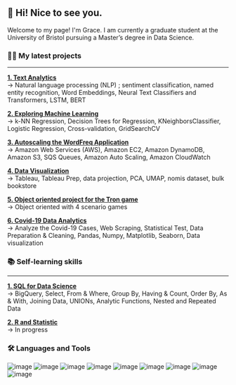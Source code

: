 

<!--
**Gracepicharporn/Gracepicharporn** is a ✨ _special_ ✨ repository because its `README.md` (this file) appears on your GitHub profile.

Here are some ideas to get you started:

- 🔭 I’m currently working on ...
- 🌱 I’m currently learning ...
- 👯 I’m looking to collaborate on ...
- 🤔 I’m looking for help with ...
- 💬 Ask me about ...
- 📫 How to reach me: ...
- 😄 Pronouns: ...
- ⚡ Fun fact: ...
-->

## 👋 Hi! Nice to see you.

Welcome to my page! 
I'm Grace. I am currently a graduate student at the University of Bristol pursuing a Master’s degree in Data Science.

### :woman_technologist: My latest projects
---

 **[1. Text Analytics](https://github.com/Gracepicharporn/Text-Analytics)**  
 -> Natural language processing (NLP) ; sentiment classification, named entity recognition, Word Embeddings, Neural Text Classifiers and Transformers, LSTM, BERT

 **[2. Exploring Machine Learning](https://github.com/Gracepicharporn/Exploring-Machine_Learning)**  
 -> k-NN Regression, Decision Trees for Regression, KNeighborsClassifier, Logistic Regression, Cross-validation, GridSearchCV
 
 **[3. Autoscaling the WordFreq Application](https://github.com/Gracepicharporn/Autoscaling-the-WordFreq-Application)**  
 -> Amazon Web Services (AWS), Amazon EC2, Amazon DynamoDB, Amazon S3, SQS Queues, Amazon Auto Scaling, Amazon CloudWatch

 **[4. Data Visualization](https://github.com/Gracepicharporn/Data-Visualization)**  
 -> Tableau, Tableau Prep, data projection, PCA, UMAP, nomis dataset, bulk bookstore

 **[5. Object oriented project for the Tron game](https://github.com/Gracepicharporn/object-oriented-Tron-game)**  
 -> Object oriented with 4 scenario games

 **[6. Covid-19 Data Analytics](https://github.com/Gracepicharporn/Covid-19-Data-Analysis)**  
 -> Analyze the Covid-19 Cases, Web Scraping, Statistical Test, Data Preparation & Cleaning, Pandas, Numpy, Matplotlib, Seaborn, Data visualization

### :books: Self-learning skills
---
**[1. SQL for Data Science](https://github.com/Gracepicharporn/SQL-for-data-science)**  
-> BigQuery, Select, From & Where, Group By, Having & Count, Order By, As & With, Joining Data, UNIONs, Analytic Functions, Nested and Repeated Data 

**[2. R and Statistic]()**  
-> In progress

###  :hammer_and_wrench: Languages and Tools
![image](https://img.shields.io/badge/Tableau-E97627?style=for-the-badge&logo=Tableau&logoColor=white) ![image](https://img.shields.io/badge/Keras-FF0000?style=for-the-badge&logo=keras&logoColor=white) ![image](https://img.shields.io/badge/PyTorch-EE4C2C?style=for-the-badge&logo=pytorch&logoColor=white) ![image](https://img.shields.io/badge/TensorFlow-FF6F00?style=for-the-badge&logo=tensorflow&logoColor=white) ![image](https://img.shields.io/badge/TensorFlow-FF6F00?style=for-the-badge&logo=tensorflow&logoColor=white) ![image](https://img.shields.io/badge/Amazon_AWS-FF9900?style=for-the-badge&logo=amazonaws&logoColor=white) ![image](https://img.shields.io/badge/R-276DC3?style=for-the-badge&logo=r&logoColor=white) ![image](https://img.shields.io/badge/Python-FFD43B?style=for-the-badge&logo=python&logoColor=blue) ![image](https://img.shields.io/badge/SQLite-07405E?style=for-the-badge&logo=sqlite&logoColor=white)












